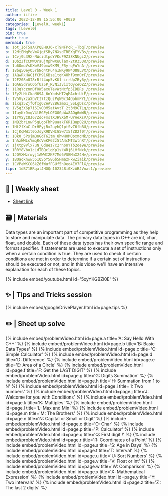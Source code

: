 ```yaml
---
title: Level 0 - Week 1
author: iifire
date: 2022-12-09 15:56:00 +0020
categories: [Level0, week1]
tags: [Level0]
pin: true
math: true
mermaid: true
a: 1ot_IoT5aAKPQEH9J6-xT9NFPcR_-TbqT/preview
b: 12MtEMqPeVmXjqfSRy7NXsdTRBXgFYVBs/preview
c: 1Cvj9L39X-NWcidtpdYVKuF9Z38KNUgi2/preview
d: 1ObzJfcCMWOraujMphwXuUlaX-2tR35UR/preview
e: 1u6OmoVsKXwVJ9pmw9XM9_F5y-qPuYnA-/preview
f: 18bq5OeyO5YbNq4tPu4nINKy9W4Q88LVX/preview
g: 1AQwRkHWGjfCM916Bse1tgK4Uhf9xnOrF/preview
h: 12F208n8I8rBfl4up5vKU1-irrUpZBy6y/preview
i: 1GA65droCQbfUz5P_RvNiJvixtQyceQZZ/preview
j: 11RqYcznnDfOW5axuTevWtNcfp5IDBRs_/preview
k: 1Fy2LHiCkaN69A_6nYodsHT2qMAxhtUiF/preview
l: 1V5VykzaXbVCI7tzQuzPgW0c34QphmPYL/preview
m: 1ixqz5ZjfQfxg62eAv2B6zmS1_SSLgDsc/preview
n: 1V5q3X6p7i6IvO0M5atAvtT_2t3M9GTLg/preview
o: 1IayKrDmqV4lBGPyLOEG0GpWw8AOg6mWB/preview
p: 1IYVSyC8J67ZdoFmsTXJHVXbM-UYAeXsV/preview
q: 1NB2brLnwP5gLgoFhh9uaakF6RIQup02U/preview
r: 1Ht2fXuC-DrHPyjRx2uyhQ1ptSvZ6fbBU/preview
s: 1CjKqMW1t0oJsyR9DVHIG5w7I5fZD2f0T/preview
t: 10k0_5PsjmQnGdT6Itm_8hwHOM0pxmcMk/preview
u: 1hAzWMLsYmqRcVwKF62z5tA4cMT3wtnRT/preview
v: 1jXtp9Vlx7uN_Gduez7c2rnonYTb2oe9e/preview
w: 1RRY8Vbu1cLdTBQclqKp1skWRj6LVfNxk/preview
x: 1JOVXMzrwyj1AWWI2KF7Md6VSEMnX24Hv/preview
y: 1BQaqknww351QSpY58Gb5HmazFkwZiaik/preview
z: 1CVPaWKCO6kZ6fWufFGUf5hOeo4EV7FlX/preview
tips: 1dB71BRqalJHGQn102348i0XzABJVnas1/preview
---
```


## 📄 | Weekly sheet

- [Sheet link](https://codeforces.com/group/Un7Zeu9ztK/contest/411691)

## 🗃️ | Materials

Data types are an important part of competitive programming as they help to store and manipulate data. The primary data types in C++ are int, char, float, and double. Each of these data types has their own specific range and format specifier. If statements are used to execute a set of instructions only when a certain condition is true. They are used to check if certain conditions are met in order to determine if a certain set of instructions should be executed or not, and in this video we'll have an intensive explanation for each of these topics.

{% include embed/youtube.html id='5xyYKGBZl0E' %}

## ✨ | Tips and Tricks session

{% include embed/googleDrivePlayer.html id=page.tips %}

## ✏️ | Sheet up solve

{% include embed/problemVideo.html id=page.a title='A: Say Hello With C++' %}
{% include embed/problemVideo.html id=page.b title='B: Basic Data Types' %}
{% include embed/problemVideo.html id=page.c title='C: Simple Calculator' %}
{% include embed/problemVideo.html id=page.d title='D: Difference' %}
{% include embed/problemVideo.html id=page.e title='E: Area of a Circle' %}
{% include embed/problemVideo.html id=page.f title='F: Get the LAST DIGIT' %}
{% include embed/problemVideo.html id=page.g title='G: Digits Summation' %}
{% include embed/problemVideo.html id=page.h title='H: Summation from 1 to N' %}
{% include embed/problemVideo.html id=page.i title='I: Two numbers' %}
{% include embed/problemVideo.html id=page.j title='J: Welcome for you with Conditions' %}
{% include embed/problemVideo.html id=page.k title='K: Multiples' %}
{% include embed/problemVideo.html id=page.l title='L: Max and Min' %}
{% include embed/problemVideo.html id=page.m title='M: The Brothers' %}
{% include embed/problemVideo.html id=page.n title='N: Capital or Small or Digit' %}
{% include embed/problemVideo.html id=page.o title='O: Char' %}
{% include embed/problemVideo.html id=page.p title='P: Calculator' %}
{% include embed/problemVideo.html id=page.q title='Q: First digit !' %}
{% include embed/problemVideo.html id=page.r title='R: Coordinates of a Point' %}
{% include embed/problemVideo.html id=page.s title='S: Age in Days' %}
{% include embed/problemVideo.html id=page.t title='T: Interval' %}
{% include embed/problemVideo.html id=page.u title='U: Sort Numbers' %}
{% include embed/problemVideo.html id=page.v title='V: Float or int' %}
{% include embed/problemVideo.html id=page.w title='W: Comparison' %}
{% include embed/problemVideo.html id=page.x title='X: Mathematical Expression' %}
{% include embed/problemVideo.html id=page.y title='Y: Two intervals' %}
{% include embed/problemVideo.html id=page.z title='Z : The last 2 digits' %}
